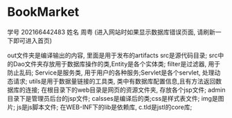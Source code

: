 # BookMarket
学号 202166442483
姓名 周粤
(进入网站时如果显示数据库错误页面, 请刷新一下即可进入首页)

out文件夹是编译输出的内容, 里面是用于发布的artifacts
src是源代码目录; src中的Dao文件夹存放用于数据库操作的类,Entity是各个实体类;
filter是过滤器, 用于防止乱码; Service是服务类, 用于用户的各种服务;Servlet是各个servlet, 处理动态请求;
utils是用于数据量链接的工具类, 类中有数据库配置信息,且有方法返回数据库的连接;
在根目录下的web目录是网页的资源文件夹, 存放各个jsp文件; admin目录下是管理员后台的jsp文件;
calsses是编译后的类;css是样式表文件; img是图片; js是js脚本文件;
在WEB-INF下的lib是依赖库, c.tld是jstl的core库;

